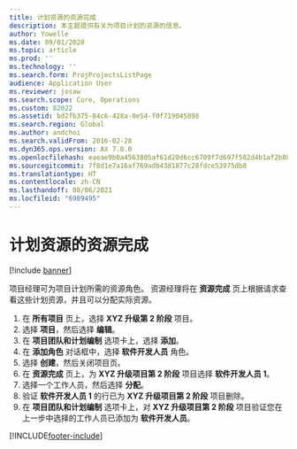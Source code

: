 ```yaml
---
title: 计划资源的资源完成
description: 本主题提供有关为项目计划的资源的信息。
author: Yowelle
ms.date: 09/01/2020
ms.topic: article
ms.prod: ''
ms.technology: ''
ms.search.form: ProjProjectsListPage
audience: Application User
ms.reviewer: josaw
ms.search.scope: Core, Operations
ms.custom: 82022
ms.assetid: bd2fb375-84c6-428a-8e54-f0f719045898
ms.search.region: Global
ms.author: andchoi
ms.search.validFrom: 2016-02-28
ms.dyn365.ops.version: AX 7.0.0
ms.openlocfilehash: eaeae9b0a4563805af61d20d6cc6709f7d697f582d4b1af2b883b292ac482af5
ms.sourcegitcommit: 7f8d1e7a16af769adb43d1877c28fdce53975db8
ms.translationtype: HT
ms.contentlocale: zh-CN
ms.lasthandoff: 08/06/2021
ms.locfileid: "6989495"
---
```

# <a name="resource-fulfillment-for-planned-resources"></a>计划资源的资源完成

[!include [banner](../includes/banner.md)]

项目经理可为项目计划所需的资源角色。 资源经理将在 **资源完成** 页上根据请求查看这些计划资源，并且可以分配实际资源。

1. 在 **所有项目** 页上，选择 **XYZ 升级第 2 阶段** 项目。
2. 选择 **项目**，然后选择 **编辑**。
3. 在 **项目团队和计划编制** 选项卡上，选择 **添加**。
4. 在 **添加角色** 对话框中，选择 **软件开发人员** 角色。
5. 选择 **创建**，然后关闭项目页。
6. 在 **资源完成** 页上，为 **XYZ 升级项目第 2 阶段** 项目选择 **软件开发人员 1**。
7. 选择一个工作人员，然后选择 **分配**。
8. 验证 **软件开发人员 1** 的行已为 **XYZ 升级项目第 2 阶段** 项目删除。
9. 在 **项目团队和计划编制** 选项卡上，对 **XYZ 升级项目第 2 阶段** 项目验证您在上一步中选择的工作人员已添加为 **软件开发人员**。


[!INCLUDE[footer-include](../includes/footer-banner.md)]